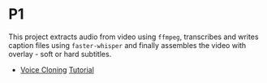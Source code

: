 # P1

This project extracts audio from video using `ffmpeg`,
transcribes and writes caption files using `faster-whisper` and
finally assembles the video with overlay - soft or hard subtitles.

- [Voice
  Cloning](https://marcocaggiano.medium.com/step-by-step-tutorial-on-how-to-clone-your-voice-using-python-and-ai-f95a8896d56c)
  [Tutorial](https://www.digitalocean.com/community/tutorials/how-to-generate-and-add-subtitles-to-videos-using-python-openai-whisper-and-ffmpeg)
